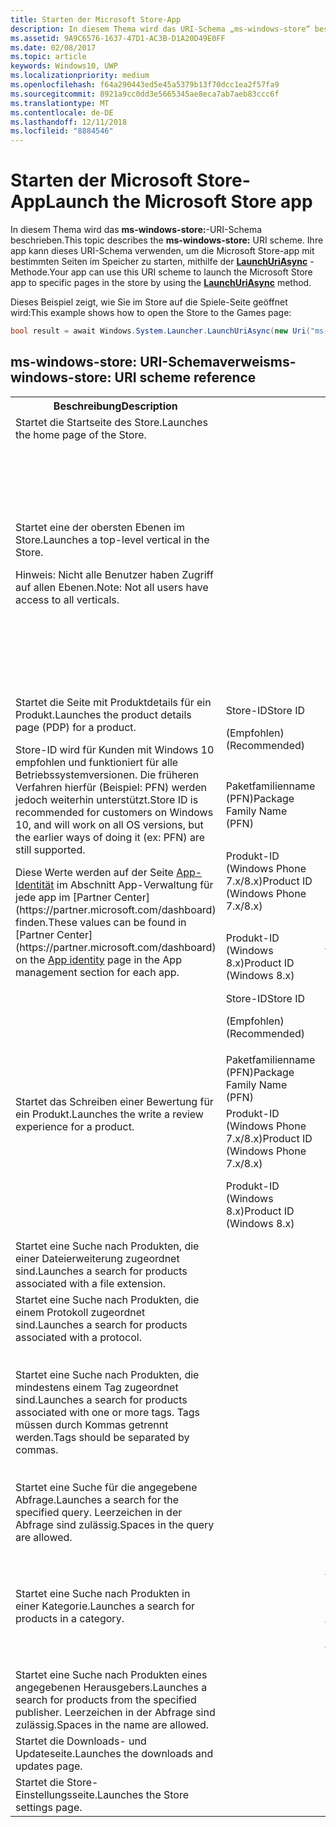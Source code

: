 ```yaml
---
title: Starten der Microsoft Store-App
description: In diesem Thema wird das URI-Schema „ms-windows-store“ beschrieben. Ihre app kann dieses URI-Schema verwenden, um die Microsoft Store-app mit bestimmten Seiten im Speicher zu starten.
ms.assetid: 9A9C6576-1637-47D1-AC3B-D1A20D49E0FF
ms.date: 02/08/2017
ms.topic: article
keywords: Windows10, UWP
ms.localizationpriority: medium
ms.openlocfilehash: f64a290443ed5e45a5379b13f70dcc1ea2f57fa9
ms.sourcegitcommit: 8921a9cc0dd3e5665345ae8eca7ab7aeb83ccc6f
ms.translationtype: MT
ms.contentlocale: de-DE
ms.lasthandoff: 12/11/2018
ms.locfileid: "8884546"
---
```

# <a name="launch-the-microsoft-store-app"></a><span data-ttu-id="26ce7-105">Starten der Microsoft Store-App</span><span class="sxs-lookup"><span data-stu-id="26ce7-105">Launch the Microsoft Store app</span></span>



<span data-ttu-id="26ce7-106">In diesem Thema wird das **ms-windows-store:**-URI-Schema beschrieben.</span><span class="sxs-lookup"><span data-stu-id="26ce7-106">This topic describes the **ms-windows-store:** URI scheme.</span></span> <span data-ttu-id="26ce7-107">Ihre app kann dieses URI-Schema verwenden, um die Microsoft Store-app mit bestimmten Seiten im Speicher zu starten, mithilfe der [**LaunchUriAsync**](https://msdn.microsoft.com/library/windows/apps/hh701476) -Methode.</span><span class="sxs-lookup"><span data-stu-id="26ce7-107">Your app can use this URI scheme to launch the Microsoft Store app to specific pages in the store by using the [**LaunchUriAsync**](https://msdn.microsoft.com/library/windows/apps/hh701476) method.</span></span>

<span data-ttu-id="26ce7-108">Dieses Beispiel zeigt, wie Sie im Store auf die Spiele-Seite geöffnet wird:</span><span class="sxs-lookup"><span data-stu-id="26ce7-108">This example shows how to open the Store to the Games page:</span></span>

```cs
bool result = await Windows.System.Launcher.LaunchUriAsync(new Uri("ms-windows-store://navigatetopage/?Id=Games"));
```

## <a name="ms-windows-store-uri-scheme-reference"></a><span data-ttu-id="26ce7-109">ms-windows-store: URI-Schemaverweis</span><span class="sxs-lookup"><span data-stu-id="26ce7-109">ms-windows-store: URI scheme reference</span></span>

<table>
<tr><th><span data-ttu-id="26ce7-110">Beschreibung</span><span class="sxs-lookup"><span data-stu-id="26ce7-110">Description</span></span></th><th></th><th><span data-ttu-id="26ce7-111">URI-Schema</span><span class="sxs-lookup"><span data-stu-id="26ce7-111">URI scheme</span></span></th></tr>
<tr><td><span data-ttu-id="26ce7-112">Startet die Startseite des Store.</span><span class="sxs-lookup"><span data-stu-id="26ce7-112">Launches the home page of the Store.</span></span></td><td /><td><span data-ttu-id="26ce7-113">ms-windows-store://home</span><span class="sxs-lookup"><span data-stu-id="26ce7-113">ms-windows-store://home</span></span></td></tr>
<tr><td><span data-ttu-id="26ce7-114">Startet eine der obersten Ebenen im Store.</span><span class="sxs-lookup"><span data-stu-id="26ce7-114">Launches a top-level vertical in the Store.</span></span><p><span data-ttu-id="26ce7-115">Hinweis: Nicht alle Benutzer haben Zugriff auf allen Ebenen.</span><span class="sxs-lookup"><span data-stu-id="26ce7-115">Note: Not all users have access to all verticals.</span></span></p>
</td><td /><td>
<p><span data-ttu-id="26ce7-116">ms-windows-store://navigatetopage/?Id=Apps</span><span class="sxs-lookup"><span data-stu-id="26ce7-116">ms-windows-store://navigatetopage/?Id=Apps</span></span> </p>
<p><span data-ttu-id="26ce7-117">ms-windows-store://navigatetopage/?Id=Games</span><span class="sxs-lookup"><span data-stu-id="26ce7-117">ms-windows-store://navigatetopage/?Id=Games</span></span></p>
<p><span data-ttu-id="26ce7-118">ms-windows-store://navigatetopage/?Id=Music</span><span class="sxs-lookup"><span data-stu-id="26ce7-118">ms-windows-store://navigatetopage/?Id=Music</span></span></p>
<p><span data-ttu-id="26ce7-119">ms-windows-store://navigatetopage/?Id=Video</span><span class="sxs-lookup"><span data-stu-id="26ce7-119">ms-windows-store://navigatetopage/?Id=Video</span></span></p>
<p><span data-ttu-id="26ce7-120">ms-windows-store://navigatetopage/?Id=LOB</span><span class="sxs-lookup"><span data-stu-id="26ce7-120">ms-windows-store://navigatetopage/?Id=LOB</span></span></p>
</td>
</tr>
<tr>
<td rowspan="4"><span data-ttu-id="26ce7-121">Startet die Seite mit Produktdetails für ein Produkt.</span><span class="sxs-lookup"><span data-stu-id="26ce7-121">Launches the product details page (PDP) for a product.</span></span> <p><span data-ttu-id="26ce7-122">Store-ID wird für Kunden mit Windows 10 empfohlen und funktioniert für alle Betriebssystemversionen. Die früheren Verfahren hierfür (Beispiel: PFN) werden jedoch weiterhin unterstützt.</span><span class="sxs-lookup"><span data-stu-id="26ce7-122">Store ID is recommended for customers on Windows 10, and will work on all OS versions, but the earlier ways of doing it (ex: PFN) are still supported.</span></span></p>
<p><span data-ttu-id="26ce7-123">Diese Werte werden auf der Seite <a href="https://msdn.microsoft.com/library/windows/apps/mt148561.aspx">App-Identität</a> im Abschnitt App-Verwaltung für jede app im [Partner Center](https://partner.microsoft.com/dashboard) finden.</span><span class="sxs-lookup"><span data-stu-id="26ce7-123">These values can be found in [Partner Center](https://partner.microsoft.com/dashboard) on the <a href="https://msdn.microsoft.com/library/windows/apps/mt148561.aspx">App identity</a> page in the App management section for each app.</span></span></p>
</td>
<td>
<span data-ttu-id="26ce7-124">Store-ID</span><span class="sxs-lookup"><span data-stu-id="26ce7-124">Store ID</span></span> <p><span data-ttu-id="26ce7-125">(Empfohlen)</span><span class="sxs-lookup"><span data-stu-id="26ce7-125">(Recommended)</span></span></p>
</td>
<td>
<p><span data-ttu-id="26ce7-126">ms-windows-store://pdp/?ProductId=9WZDNCRFHVJL</span><span class="sxs-lookup"><span data-stu-id="26ce7-126">ms-windows-store://pdp/?ProductId=9WZDNCRFHVJL</span></span></p>
</td>
</tr>
<tr>
<td><span data-ttu-id="26ce7-127">Paketfamilienname (PFN)</span><span class="sxs-lookup"><span data-stu-id="26ce7-127">Package Family Name (PFN)</span></span></td>
<td><span data-ttu-id="26ce7-128">ms-windows-store://pdp/?PFN= Microsoft.Office.OneNote_8wekyb3d8bbwe</span><span class="sxs-lookup"><span data-stu-id="26ce7-128">ms-windows-store://pdp/?PFN= Microsoft.Office.OneNote_8wekyb3d8bbwe</span></span>
</td>
</tr>
<tr>
<td><span data-ttu-id="26ce7-129">Produkt-ID (Windows Phone 7.x/8.x)</span><span class="sxs-lookup"><span data-stu-id="26ce7-129">Product ID (Windows Phone 7.x/8.x)</span></span></td>
<td><span data-ttu-id="26ce7-130">ms-windows-store://pdp/?PhoneAppId=ca05b3ab-f157-450c-8c49-a1f127f5e71d</span><span class="sxs-lookup"><span data-stu-id="26ce7-130">ms-windows-store://pdp/?PhoneAppId=ca05b3ab-f157-450c-8c49-a1f127f5e71d</span></span> </td>
</tr>
<tr>
<td><span data-ttu-id="26ce7-131">Produkt-ID (Windows 8.x)</span><span class="sxs-lookup"><span data-stu-id="26ce7-131">Product ID (Windows 8.x)</span></span></td>
<td><span data-ttu-id="26ce7-132">ms-windows-store://pdp/?AppId=f022389f-f3a6-417e-ad23-704fbdf57117</span><span class="sxs-lookup"><span data-stu-id="26ce7-132">ms-windows-store://pdp/?AppId=f022389f-f3a6-417e-ad23-704fbdf57117</span></span>
</td>
</tr>
<tr>
<td rowspan="4"><span data-ttu-id="26ce7-133">Startet das Schreiben einer Bewertung für ein Produkt.</span><span class="sxs-lookup"><span data-stu-id="26ce7-133">Launches the write a review experience for a product.</span></span></td>
<td><span data-ttu-id="26ce7-134">Store-ID</span><span class="sxs-lookup"><span data-stu-id="26ce7-134">Store ID</span></span> <p><span data-ttu-id="26ce7-135">(Empfohlen)</span><span class="sxs-lookup"><span data-stu-id="26ce7-135">(Recommended)</span></span></p></td>
<td><span data-ttu-id="26ce7-136">ms-windows-store://review/?ProductId=9WZDNCRFHVJL</span><span class="sxs-lookup"><span data-stu-id="26ce7-136">ms-windows-store://review/?ProductId=9WZDNCRFHVJL</span></span> </td>
</tr>
<tr>
<td><span data-ttu-id="26ce7-137">Paketfamilienname (PFN)</span><span class="sxs-lookup"><span data-stu-id="26ce7-137">Package Family Name (PFN)</span></span></td>
<td><span data-ttu-id="26ce7-138">ms-windows-store://review/?PFN= Microsoft.Office.OneNote_8wekyb3d8bbwe</span><span class="sxs-lookup"><span data-stu-id="26ce7-138">ms-windows-store://review/?PFN= Microsoft.Office.OneNote_8wekyb3d8bbwe</span></span>
</td>
</tr>
<tr>
<td><span data-ttu-id="26ce7-139">Produkt-ID (Windows Phone 7.x/8.x)</span><span class="sxs-lookup"><span data-stu-id="26ce7-139">Product ID (Windows Phone 7.x/8.x)</span></span></td>
<td><span data-ttu-id="26ce7-140">ms-windows-store://reviewapp/?AppId=ca05b3ab-f157-450c-8c49-a1f127f5e71d</span><span class="sxs-lookup"><span data-stu-id="26ce7-140">ms-windows-store://reviewapp/?AppId=ca05b3ab-f157-450c-8c49-a1f127f5e71d</span></span> </td>
</tr>
<tr>
<td><span data-ttu-id="26ce7-141">Produkt-ID (Windows 8.x)</span><span class="sxs-lookup"><span data-stu-id="26ce7-141">Product ID (Windows 8.x)</span></span></td>
<td><span data-ttu-id="26ce7-142">ms-windows-store://review/?AppId=f022389f-f3a6-417e-ad23-704fbdf57117</span><span class="sxs-lookup"><span data-stu-id="26ce7-142">ms-windows-store://review/?AppId=f022389f-f3a6-417e-ad23-704fbdf57117</span></span> </td>
</tr>
<tr>
<td><span data-ttu-id="26ce7-143">Startet eine Suche nach Produkten, die einer Dateierweiterung zugeordnet sind.</span><span class="sxs-lookup"><span data-stu-id="26ce7-143">Launches a search for products associated with a file extension.</span></span> </td>
<td />
<td><span data-ttu-id="26ce7-144">ms-windows-store://assoc/?FileExt=pdf</span><span class="sxs-lookup"><span data-stu-id="26ce7-144">ms-windows-store://assoc/?FileExt=pdf</span></span>
</td>
</tr>
<tr>
<td><span data-ttu-id="26ce7-145">Startet eine Suche nach Produkten, die einem Protokoll zugeordnet sind.</span><span class="sxs-lookup"><span data-stu-id="26ce7-145">Launches a search for products associated with a protocol.</span></span></td>
<td />
<td><span data-ttu-id="26ce7-146">ms-windows-store://assoc/?Protocol=ms-word</span><span class="sxs-lookup"><span data-stu-id="26ce7-146">ms-windows-store://assoc/?Protocol=ms-word</span></span> </td>
</tr>
<tr>
<td><span data-ttu-id="26ce7-147">Startet eine Suche nach Produkten, die mindestens einem Tag zugeordnet sind.</span><span class="sxs-lookup"><span data-stu-id="26ce7-147">Launches a search for products associated with one or more tags.</span></span> <span data-ttu-id="26ce7-148">Tags müssen durch Kommas getrennt werden.</span><span class="sxs-lookup"><span data-stu-id="26ce7-148">Tags should be separated by commas.</span></span>
</td>
<td />
<td>
<p><span data-ttu-id="26ce7-149">ms-windows-store://assoc/?Tags=Photos_Rich_Media_Edit</span><span class="sxs-lookup"><span data-stu-id="26ce7-149">ms-windows-store://assoc/?Tags=Photos_Rich_Media_Edit</span></span> </p>
<p><span data-ttu-id="26ce7-150">ms-windows-store://assoc/?Tags=Photos_Rich_Media_Edit, Camera_Capture_App</span><span class="sxs-lookup"><span data-stu-id="26ce7-150">ms-windows-store://assoc/?Tags=Photos_Rich_Media_Edit, Camera_Capture_App</span></span></p>
</td>
</tr>
<tr>
<td>
<span data-ttu-id="26ce7-151">Startet eine Suche für die angegebene Abfrage.</span><span class="sxs-lookup"><span data-stu-id="26ce7-151">Launches a search for the specified query.</span></span> <span data-ttu-id="26ce7-152">Leerzeichen in der Abfrage sind zulässig.</span><span class="sxs-lookup"><span data-stu-id="26ce7-152">Spaces in the query are allowed.</span></span>
</td>
<td />
<td><span data-ttu-id="26ce7-153">ms-windows-store://search/?query=OneNote</span><span class="sxs-lookup"><span data-stu-id="26ce7-153">ms-windows-store://search/?query=OneNote</span></span> </td>
</tr>
<tr>
<td><span data-ttu-id="26ce7-154">Startet eine Suche nach Produkten in einer Kategorie.</span><span class="sxs-lookup"><span data-stu-id="26ce7-154">Launches a search for products in a category.</span></span></td>
<td />
<td>
<p><span data-ttu-id="26ce7-155">ms-windows-store://browse/?type=Apps&amp;cat=Productivity</span><span class="sxs-lookup"><span data-stu-id="26ce7-155">ms-windows-store://browse/?type=Apps&amp;cat=Productivity</span></span></p>
<p><span data-ttu-id="26ce7-156">ms-windows-store://browse/?type=Apps&amp;cat=Health+%26+fitness</span><span class="sxs-lookup"><span data-stu-id="26ce7-156">ms-windows-store://browse/?type=Apps&amp;cat=Health+%26+fitness</span></span> </p>
</td>
</tr>
<tr>
<td><span data-ttu-id="26ce7-157">Startet eine Suche nach Produkten eines angegebenen Herausgebers.</span><span class="sxs-lookup"><span data-stu-id="26ce7-157">Launches a search for products from the specified publisher.</span></span> <span data-ttu-id="26ce7-158">Leerzeichen in der Abfrage sind zulässig.</span><span class="sxs-lookup"><span data-stu-id="26ce7-158">Spaces in the name are allowed.</span></span>
</td>
<td />
<td><span data-ttu-id="26ce7-159">ms-windows-store://publisher/?name=Microsoft Corporation</span><span class="sxs-lookup"><span data-stu-id="26ce7-159">ms-windows-store://publisher/?name=Microsoft Corporation</span></span>
</td>
</tr>
<tr><td><span data-ttu-id="26ce7-160">Startet die Downloads- und Updateseite.</span><span class="sxs-lookup"><span data-stu-id="26ce7-160">Launches the downloads and updates page.</span></span></td>
<td />
<td><span data-ttu-id="26ce7-161">ms-windows-store://downloadsandupdates</span><span class="sxs-lookup"><span data-stu-id="26ce7-161">ms-windows-store://downloadsandupdates</span></span> </td>
</tr>
<tr>
<td><span data-ttu-id="26ce7-162">Startet die Store-Einstellungsseite.</span><span class="sxs-lookup"><span data-stu-id="26ce7-162">Launches the Store settings page.</span></span></td>
<td />
<td><span data-ttu-id="26ce7-163">ms-windows-store://settings</span><span class="sxs-lookup"><span data-stu-id="26ce7-163">ms-windows-store://settings</span></span> </td>
</tr>
</table>

 

 

